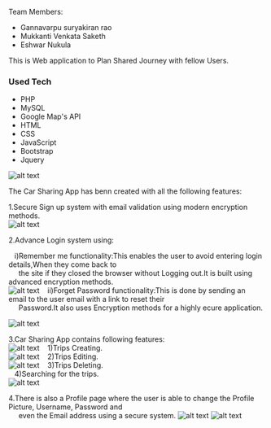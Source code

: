 Team Members:
* Gannavarpu suryakiran rao
* Mukkanti Venkata Saketh 
* Eshwar Nukula

This is Web application to Plan Shared Journey with fellow Users.

### Used Tech
* PHP
* MySQL
* Google Map's API
* HTML 
* CSS
* JavaScript
* Bootstrap
* Jquery

![alt text](./images_Car%20sharing/10.JPG)


The Car Sharing App has benn created with all the following features:<br/>

1.Secure Sign up system with email validation using modern encryption methods.<br/>
![alt text](./images_Car%20sharing/11.JPG)



2.Advance Login system using:<br/>

  &nbsp;&nbsp;&nbsp;i)Remember me functionality:This enables the user to avoid entering login details,When they come back to <br/> 
  &nbsp;&nbsp;&nbsp;&nbsp;&nbsp;the site if they closed the browser without  Logging out.It is built using advanced encryption methods.<br/>
  ![alt text](./images_Car%20sharing/8.JPG)
  &nbsp;&nbsp;&nbsp;ii)Forget Password functionality:This is done by sending an email to the user email with a link to reset their <br/>
  &nbsp;&nbsp;&nbsp;&nbsp;&nbsp;Password.It also uses Encryption methods for a highly ecure application.<br/>

  ![alt text](./images_Car%20sharing/9.JPG)


3.Car Sharing App contains following features:<br/>
![alt text](./images_Car%20sharing/5.JPG)
  &nbsp;&nbsp;&nbsp;1)Trips Creating.<br/>
  ![alt text](./images_Car%20sharing/1.JPG)
  &nbsp;&nbsp;&nbsp;2)Trips Editing. <br/>
  ![alt text](./images_Car%20sharing/7.JPG)
  &nbsp;&nbsp;&nbsp;3)Trips Deleting.<br/>
  &nbsp;&nbsp;&nbsp;4)Searching for the trips.<br/>
  ![alt text](./images_Car%20sharing/4.JPG)

4.There is also a Profile page where the user is able to change the Profile Picture, Username, Password and <br/>
 &nbsp;&nbsp;&nbsp;&nbsp;&nbsp;even the Email address using a secure system.
   ![alt text](./images_Car%20sharing/2.JPG)
  ![alt text](./images_Car%20sharing/6.JPG)

